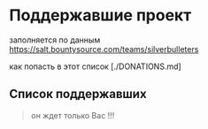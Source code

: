 ﻿# Поддержавшие проект

заполняется по данным https://salt.bountysource.com/teams/silverbulleters

как попасть в этот список [./DONATIONS.md]

## Список поддержавших

> он ждет только Вас !!!




